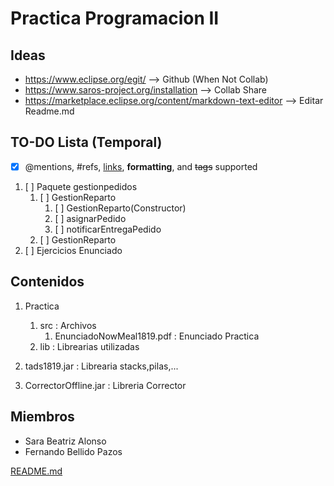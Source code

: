 # Practica Programacion II
## Ideas
+ https://www.eclipse.org/egit/ --> Github (When Not Collab)
+ https://www.saros-project.org/installation  --> Collab Share
+ https://marketplace.eclipse.org/content/markdown-text-editor --> Editar Readme.md

## TO-DO Lista (Temporal)
- [x] @mentions, #refs, [links](), **formatting**, and <del>tags</del> supported
1. [ ] Paquete gestionpedidos
   1. [ ] GestionReparto
      1. [ ] GestionReparto(Constructor)
      1. [ ] asignarPedido
      1. [ ] notificarEntregaPedido
   1. [ ] GestionReparto
1. [ ] Ejercicios Enunciado


## Contenidos
1. Practica
   1. src : Archivos 
   		1. EnunciadoNowMeal1819.pdf : Enunciado Practica
   1. lib : Librearias utilizadas
   
1. tads1819.jar : Librearia stacks,pilas,...
1. CorrectorOffline.jar : Libreria Corrector

## Miembros
* Sara Beatriz Alonso 
* Fernando Bellido Pazos


[README.md](https://github.com/adam-p/markdown-here/wiki/Markdown-Cheatsheet) 
